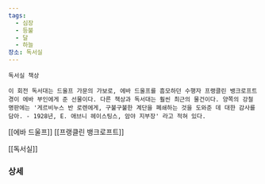 ```yaml
---
tags:
  - 심장
  - 등불
  - 달
  - 하늘
장소: 독서실
---
```



```
독서실 책상

이 회전 독서대는 드울프 가문의 가보로, 에바 드울프를 흠모하던 수행자 프랭클린 뱅크로프트 경이 에바 부인에게 준 선물이다. 다른 책상과 독서대는 훨씬 최근의 물건이다. 양쪽의 강철 명판에는 '게르비누스 반 로렌에게, 구불구불한 계단을 폐쇄하는 것을 도와준 데 대한 감사를 담아. - 1928년, E. 애브니 헤이스팅스, 암야 지부장' 라고 적혀 있다.
```

[[에바 드울프]]
[[프랭클린 뱅크로프트]]

[[독서실]]

### 상세
